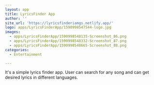 ```yaml
---
layout: app
title: LyricsFinder App
author: ''
site_url: 'https://lyricsfinderiamgs.netlify.app/'
logo: apps/LyricsFinderApp/1590998547544-logo.jpg
images:
  - apps/LyricsFinderApp/1590998548135-Screenshot_86.png
  - apps/LyricsFinderApp/1590998548332-Screenshot_87.png
  - apps/LyricsFinderApp/1590998548665-Screenshot_88.png
categories:
  - Entertainment

---
```

It's a simple lyrics finder app. User can search for any song and can get desired lyrics in different languages.
